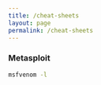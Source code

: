 ```yaml
---
title: /cheat-sheets
layout: page
permalink: /cheat-sheets
---
```


### Metasploit

```bash
msfvenom -l
```

